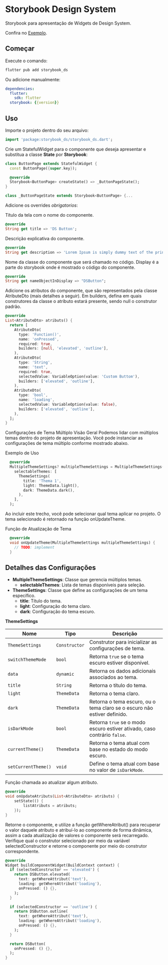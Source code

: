 # Storybook Design System

Storybook para apresentação de Widgets de Design System.

Confira no [Exemplo](https://showroom-ds.web.app/#/).

## Começar
Execute o comando:

```bash
flutter pub add storybook_ds
```

Ou adicione manualmente:

```yaml
dependencies:
  flutter:
    sdk: flutter
  storybook: {{version}}
```

## Uso
Importe o projeto dentro do seu arquivo:

```dart
import 'package:storybook_ds/storybook_ds.dart';
```

Crie um StatefulWidget para o componente que deseja apresentar e substitua a classe **State** por **Storybook**: 

```dart
class ButtonPage extends StatefulWidget {
  const ButtonPage({super.key});

  @override
  Storybook<ButtonPage> createState() => _ButtonPageState();
}

class _ButtonPageState extends Storybook<ButtonPage> {...
```

Adicione os overrides *obrigatorios*:

Título da tela com o nome do componente.
```dart
@override
String get title => 'DS Button';
```

Descrição explicativa do componente.
```dart
@override
String get description => 'Lorem Ipsum is simply dummy text of the printing and typesetting industry.';
```

Nome da classe do componente que será chamado no código. Display é a parte do storybook onde é mostrado o código do componente.
```dart
@override
String get nameObjectInDisplay => "DSButton";
```

Adicione os atributos do componente, que são representados pela classe AtributeDto (mais detalhes a seguir).
Em builders, defina em quais construtores da classe o atributo estará presente, sendo null o construtor padrão.
```dart
@override
List<AtributeDto> atributs() {
  return [
    AtributeDto(
      type: 'Function()',
      name: 'onPressed',
      required: true,
      builders: [null, 'elevated', 'outline'],
    ),
    AtributeDto(
      type: 'String',
      name: 'text',
      required: true,
      selectedValue: VariableOption(value: 'Custom Buttom'),
      builders: ['elevated', 'outline'],
    ),
    AtributeDto(
      type: 'bool',
      name: 'loading',
      selectedValue: VariableOption(value: false),
      builders: ['elevated', 'outline'],
    ),
  ];
}
```

Configurações de Tema Múltiplo
Visão Geral
Podemos lidar com múltiplos temas dentro do projeto de apresentação. Você pode instanciar as configurações de tema múltiplo conforme mostrado abaixo.

Exemplo de Uso
```dart
  @override
  MultipleThemeSettings? multipleThemeSettings = MultipleThemeSettings(
    selectableThemes: [
      ThemeSettings(
        title: 'Thema 1',
        light: ThemeData.light(),
        dark: ThemeData.dark(),
      ),
    ],
  );
```
Ao incluir este trecho, você pode selecionar qual tema aplicar no projeto. O tema selecionado é retornado na função onUpdateTheme.

Função de Atualização de Tema
```dart
  @override
  void onUpdateTheme(MultipleThemeSettings multipleThemeSettings) {
    // TODO: implement
  }
```
## Detalhes das Configurações

- **MultipleThemeSettings**: Classe que gerencia múltiplos temas.
  - **selectableThemes**: Lista de temas disponíveis para seleção.
- **ThemeSettings**: Classe que define as configurações de um tema específico.
  - **title**: Título do tema.
  - **light**: Configuração do tema claro.
  - **dark**: Configuração do tema escuro.

 **ThemeSettings**
 
| Nome                | Tipo          | Descrição                                                                 |
|---------------------|---------------|---------------------------------------------------------------------------|
| `ThemeSettings`     | `Constructor` | Construtor para inicializar as configurações de tema.                     |
| `switchThemeMode`   | `bool`        | Retorna `true` se o tema escuro estiver disponível.                       |
| `data`              | `dynamic`     | Retorna os dados adicionais associados ao tema.                           |
| `title`             | `String`      | Retorna o título do tema.                                                 |
| `light`             | `ThemeData`   | Retorna o tema claro.                                                     |
| `dark`              | `ThemeData`   | Retorna o tema escuro, ou o tema claro se o escuro não estiver definido.  |
| `isDarkMode`        | `bool`        | Retorna `true` se o modo escuro estiver ativado, caso contrário `false`.  |
| `currentTheme()`    | `ThemeData`   | Retorna o tema atual com base no estado do modo escuro.                   |
| `setCurrentTheme()` | `void`        | Define o tema atual com base no valor de `isDarkMode`.                    |

Função chamada ao atualizar algum atributo.
```dart
@override
void onUpdateAtributs(List<AtributeDto> atributs) {
    setState(() {
        listAtributs = atributs;
    });
}
```

Retorne o componente, e utilize a função getWhereAtribut() para recuperar o valor daquele atributo e atribuí-lo ao componente de forma dinâmica, assim a cada atualização de valores o componente será recarregado.
Verifique qual o construtor selecionado por meio da variável selectedConstructor e retorne o componente por meio do construtor correspondente.
```dart
@override
Widget buildComponentWidget(BuildContext context) {
  if (selectedConstructor == 'elevated') {
    return DSButton.elevated(
      text: getWhereAttribut('text'),
      loading: getWhereAttribut('loading'),
      onPressed: () {},
    );
  }

  if (selectedConstructor == 'outline') {
    return DSButton.outline(
      text: getWhereAttribut('text'),
      loading: getWhereAttribut('loading'),
      onPressed: () {},
    );
  }

  return DSButton(
    onPressed: () {},
  );
}
```